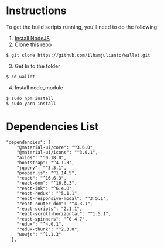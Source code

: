 # Instructions
To get the build scripts running, you'll need to do the following:

1. [Install NodeJS](https://nodejs.org/)
2. Clone this repo

```
$ git clone https://github.com/ilhamjulianto/wallet.git
```
3. Get In to the folder

```
$ cd wallet
```
4. Install node_module 

```
$ sudo npm install
$ sudo yarn install
```

# Dependencies List

```
"dependencies": {
    "@material-ui/core": "^3.6.0",
    "@material-ui/icons": "^3.0.1",
    "axios": "^0.18.0",
    "bootstrap": "^4.1.3",
    "jquery": "^3.3.1",
    "popper.js": "^1.14.5",
    "react": "^16.6.3",
    "react-dom": "^16.6.3",
    "react-ink": "^6.4.0",
    "react-redux": "^5.1.1",
    "react-responsive-modal": "^3.5.1",
    "react-router-dom": "^4.3.1",
    "react-scripts": "2.1.1",
    "react-scroll-horizontal": "^1.5.1",
    "react-spinners": "^0.4.7",
    "redux": "^4.0.1",
    "redux-thunk": "^2.3.0",
    "wowjs": "^1.1.3"
  },
```
